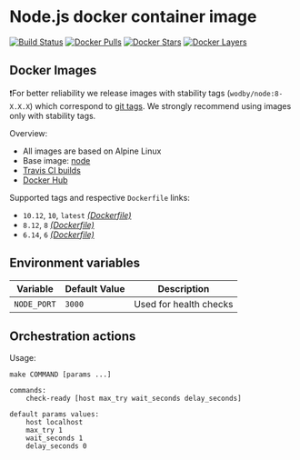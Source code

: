 # Node.js docker container image

[![Build Status](https://travis-ci.org/wodby/node.svg?branch=master)](https://travis-ci.org/wodby/node)
[![Docker Pulls](https://img.shields.io/docker/pulls/wodby/node.svg)](https://hub.docker.com/r/wodby/node)
[![Docker Stars](https://img.shields.io/docker/stars/wodby/node.svg)](https://hub.docker.com/r/wodby/node)
[![Docker Layers](https://images.microbadger.com/badges/image/wodby/node.svg)](https://microbadger.com/images/wodby/node)

## Docker Images

❗️For better reliability we release images with stability tags (`wodby/node:8-X.X.X`) which correspond to [git tags](https://github.com/wodby/node/releases). We strongly recommend using images only with stability tags. 

Overview:

* All images are based on Alpine Linux
* Base image: [node](https://hub.docker.com/r/_/node/)
* [Travis CI builds](https://travis-ci.org/wodby/node) 
* [Docker Hub](https://hub.docker.com/r/wodby/node)

Supported tags and respective `Dockerfile` links:

* `10.12`, `10`, `latest` [_(Dockerfile)_](https://github.com/wodby/node/tree/master/Dockerfile)
* `8.12`, `8` [_(Dockerfile)_](https://github.com/wodby/node/tree/master/Dockerfile)
* `6.14`, `6` [_(Dockerfile)_](https://github.com/wodby/node/tree/master/Dockerfile)

## Environment variables 

| Variable     | Default Value  | Description            |
| ------------ | -------------- | ---------------------- |
| `NODE_PORT`  | `3000`         | Used for health checks |

## Orchestration actions

Usage:
```
make COMMAND [params ...]

commands:
    check-ready [host max_try wait_seconds delay_seconds]
 
default params values:
    host localhost
    max_try 1
    wait_seconds 1
    delay_seconds 0
```

